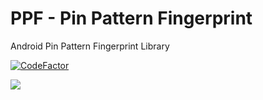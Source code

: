 # PPF - Pin Pattern Fingerprint



Android Pin Pattern Fingerprint Library

<a href="https://www.codefactor.io/repository/github/ahmmedrejowan/ppf/overview/master"><img src="https://www.codefactor.io/repository/github/ahmmedrejowan/ppf/badge/master" alt="CodeFactor" /></a>

<a href="https://app.codacy.com/gh/ahmmedrejowan/PPF/dashboard?utm_source=gh&utm_medium=referral&utm_content=&utm_campaign=Badge_grade"><img src="https://app.codacy.com/project/badge/Grade/a3403c9fabfb4497af143a167873eeda"/></a>
